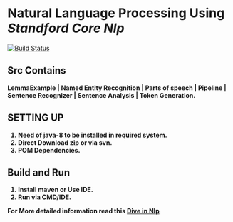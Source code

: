 # Natural Language Processing Using *Standford Core Nlp*

[![Build Status](https://travis-ci.org/Knlsharma/standford-core-nlp.svg?branch=master)](https://travis-ci.org/Knlsharma/standford-core-nlp)

## Src Contains

<b> LemmaExample <b> | 
<b> Named Entity Recognition <b> |
<b> Parts of speech <b> |
<b> Pipeline <b>|
<b> Sentence Recognizer <b> |
<b> Sentence Analysis <b> |
<b> Token Generation.<b>

## SETTING UP
 1. Need of java-8 to be installed in required system.
 2. Direct Download zip or via svn.
 3. POM Dependencies.
  
 ## Build and Run
  1. Install maven or Use IDE.
  2. Run via CMD/IDE.
  
For More detailed information read this <a href="https://knlsharma.github.io/blog/2019/02/22/Natural-Language-Processing/">Dive in Nlp</a>
